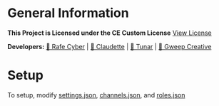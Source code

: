 # General Information
**This Project is Licensed under the CE Custom License**
[View License](LICENSE)

**Developers:**
[👤 Rafe Cyber](https://github.com/cyber-expert64) | [👤 Claudette](https://github.com/iClaudette) | [👤 Tunar](https://github.com/tunarjs) | [👤 Gweep Creative](https://youtube.com/GweepCreativeOfficial)

# Setup
To setup, modify [settings.json](settings.json), [channels.json](channels.json), and [roles.json](roles.json)
